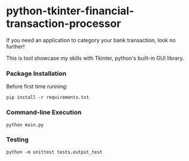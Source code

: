 # python-tkinter-financial-transaction-processor

If you need an application to category your bank transaction, look no further!

This is tool showcase my skills with Tkinter, python's built-in GUI library.

### Package Installation

Before first time running:

```
pip install -r requirements.txt
```

### Command-line Execution

```
python main.py
```

### Testing

```
python -m unittest tests.output_test
```

